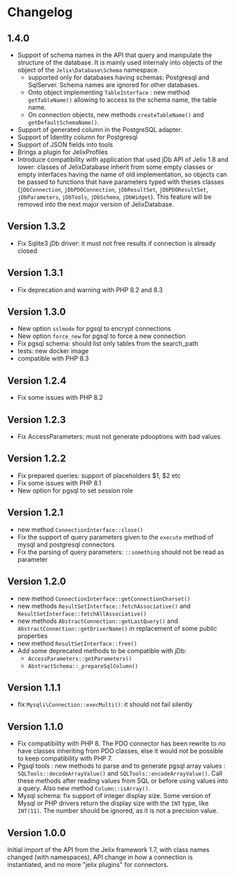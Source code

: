 Changelog
=========

1.4.0
-----

- Support of schema names in the API that query and manipulate the structure of the database. It is mainly used 
  internaly into objects of the object of the `Jelix\Database\Schema` namespace.
  - supported only for databases having schemas: Postgresql and SqlServer. Schema names are ignored for other databases.  
  - Onto object implementing `TableInterface` : new method `getTableName()` allowing to access to the schema name, the table name.
  - On connection objects, new methods `createTableName()` and `getDefaultSchemaName()`.
- Support of generated column in the PostgreSQL adapter. 
- Support of Identity column for Postgresql
- Support of JSON fields into tools
- Brings a plugin for JelixProfiles
- Introduce compatibility with application that used jDb API of Jelix 1.8 and lower: classes of JelixDatabase inherit
  from some empty classes or empty interfaces having the name of old implementation, so objects can be passed to 
  functions that have parameters typed with theses classes (`jDbConnection`, `jDbPDOConnection`, `jDbResultSet`, 
  `jDbPDOResultSet`, `jDbParameters`, `jDbTools`, `jDbSchema`, `jDbWidget`). This feature will be removed into the
  next major version of JelixDatabase.

Version 1.3.2
-------------

- Fix Sqlite3 jDb driver: it must not free results if connection is already closed


Version 1.3.1
-------------

- Fix deprecation and warning with PHP 8.2 and 8.3

Version 1.3.0
--------------

- New option `sslmode` for pgsql to encrypt connections
- New option `force_new` for pgsql to force a new connection
- Fix pgsql schema: should list only tables from the search_path
- tests: new docker image
- compatible with PHP 8.3

Version 1.2.4
-------------

* Fix some issues with PHP 8.2

Version 1.2.3
-------------

- Fix AccessParameters: must not generate pdooptions with bad values

Version 1.2.2
-------------

- Fix prepared queries: support of placeholders $1, $2 etc
- Fix some issues with PHP 8.1
- New option for pgsql to set session role

Version 1.2.1
--------------

- new method `ConnectionInterface::close()`
- Fix the support of query parameters given to the `execute` method of mysql and postgresql connectors
- Fix the parsing of query parameters: `::something` should not be read as parameter

Version 1.2.0
--------------

- new method `ConnectionInterface::getConnectionCharset()`
- new methods `ResultSetInterface::fetchAssociative()` and `ResultSetInterface::fetchAllAssociative()`
- new methods `AbstractConnection::getLastQuery()` and `AbstractConnection::getDriverName()` in replacement of some public properties
- new method `ResultSetInterface::free()`
- Add some deprecated methods to be compatible with jDb:
  - `AccessParameters::getParameters()`
  - `AbstractSchema::_prepareSqlColumn()`

Version 1.1.1
-------------

- fix `Mysqli\Connection::execMulti()`: it should not fail silently

Version 1.1.0
-------------

- Fix compatibility with PHP 8. The PDO connector has been rewrite to no
  have classes inheriting from PDO classes, else it would not be possible to
  keep compatibility with PHP 7.
- Pgsql tools : new methods to parse and to generate pgsql array values :
  `SQLTools::decodeArrayValue()` and `SQLTools::encodeArrayValue()`. Call these
  methods after reading values from SQL or before using values into a query. 
  Also new method `Column::isArray()`.
- Mysql schema: fix support of integer display size.
  Some version of Mysql or PHP drivers return the display size
  with the `INT` type, like `INT(11)`. The number should be ignored,
  as it is not a precision value.

Version 1.0.0
-------------

Initial import of the API from the Jelix framework 1.7, with class names changed
(with namespaces), API change in how a connection is instantiated, and no more 
"jelix plugins" for connectors.
